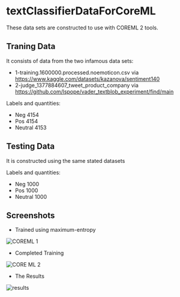 # textClassifierDataForCoreML

These data sets are constructed to use with COREML 2 tools.

## Traning Data

It consists of data from the two infamous data sets: 

* 1-training.1600000.processed.noemoticon.csv via https://www.kaggle.com/datasets/kazanova/sentiment140
* 2-judge_1377884607_tweet_product_company via https://github.com/lspope/vader_textblob_experiment/find/main

Labels and quantities:

* Neg 4154
* Pos 4154
* Neutral 4153

## Testing Data

It is constructed using the same stated datasets

Labels and quantities:

* Neg 1000
* Pos 1000
* Neutral 1000





## Screenshots


* Trained using maximum-entropy 

![COREML 1](https://user-images.githubusercontent.com/7967591/168023652-3c9726da-6469-4bf6-b124-7b779b96ea27.jpg)



* Completed Training

![CORE ML 2](https://user-images.githubusercontent.com/7967591/168023849-1223efe8-81d4-401f-a53a-867730c8c627.jpg)



* The Results

![results](https://user-images.githubusercontent.com/7967591/168024034-39eab42d-2be3-4b81-be8c-51f70b227d88.jpg)


